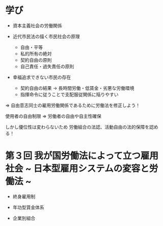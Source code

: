 # 学び

- 資本主義社会の労働関係

- 近代市民法の描く市民社会の原理
  - 自由・平等
  - 私的所有の絶対
  - 契約自由の原則
  - 自己責任・過失責任の原則

- 幸福追求できない市民の存在
  - 契約自由の結果 -> 長時間労働・低賃金・劣悪な労働環境
  - 指揮命令に従うことで支配服従関係に陥りやすい

=> 自由意志同士の雇用労働関係であるために労働法を修正しよう！

使用者の自由制限
=> 労働者の自由や自主性確保

しかし優位性は変わらないため
労働組合の法認、活動自由の法的保障を認める！


# 第３回 我が国労働法によって立つ雇用社会 ~ 日本型雇用システムの変容と労働法  ~

- 終身雇用制

- 年功型賃金体系

- 企業別組合
